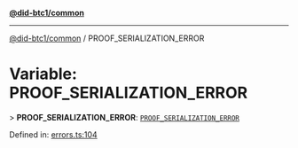 [**@did-btc1/common**](../README.md)

***

[@did-btc1/common](../globals.md) / PROOF\_SERIALIZATION\_ERROR

# Variable: PROOF\_SERIALIZATION\_ERROR

&gt; **PROOF\_SERIALIZATION\_ERROR**: [`PROOF_SERIALIZATION_ERROR`](../enumerations/Btc1ErrorCode.md#proof_serialization_error)

Defined in: [errors.ts:104](https://github.com/dcdpr/did-btc1-js/blob/4ab6f9915d95beed9bc633644c9db1539395f512/packages/common/src/errors.ts#L104)
